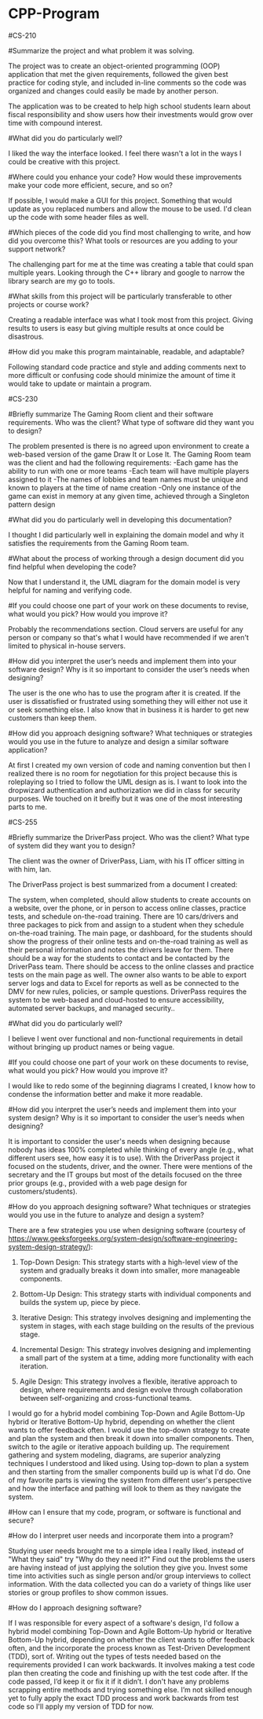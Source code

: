 # CPP-Program

#CS-210

#Summarize the project and what problem it was solving.

  The project was to create an object-oriented programming (OOP) application that met the given requirements, followed the given best practice for coding style, and included in-line comments so the code was organized and changes could easily be made by another person.

  The application was to be created to help high school students learn about fiscal responsibility and show users how their investments would grow over time with compound interest.

#What did you do particularly well?

  I liked the way the interface looked. I feel there wasn't a lot in the ways I could be creative with this project.

#Where could you enhance your code? How would these improvements make your code more efficient, secure, and so on?

  If possible, I would make a GUI for this project. Something that would update as you replaced numbers and allow the mouse to be used. I'd clean up the code with some header files as well.


#Which pieces of the code did you find most challenging to write, and how did you overcome this? What tools or resources are you adding to your support network?

  The challenging part for me at the time was creating a table that could span multiple years. Looking through the C++ library and google to narrow the library search are my go to tools.


#What skills from this project will be particularly transferable to other projects or course work?

  Creating a readable interface was what I took most from this project. Giving results to users is easy but giving multiple results at once could be disastrous.


#How did you make this program maintainable, readable, and adaptable?

  Following standard code practice and style and adding comments next to more difficult or confusing code should minimize the amount of time it would take to update or maintain a program.

#CS-230

#Briefly summarize The Gaming Room client and their software requirements. Who was the client? What type of software did they want you to design?

  The problem presented is there is no agreed upon environment to create a web-based version of the game Draw It or Lose It. The Gaming Room team was the client and had the following requirements:
    -Each game has the ability to run with one or more teams
    -Each team will have multiple players assigned to it
    -The names of lobbies and team names must be unique and known to players at the time of name creation
    -Only one instance of the game can exist in memory at any given time, achieved through a Singleton pattern design

#What did you do particularly well in developing this documentation?

  I thought I did particularly well in explaining the domain model and why it satisfies the requirements from the Gaming Room team.

#What about the process of working through a design document did you find helpful when developing the code?

  Now that I understand it, the UML diagram for the domain model is very helpful for naming and verifying code.

#If you could choose one part of your work on these documents to revise, what would you pick? How would you improve it?
  
  Probably the recommendations section. Cloud servers are useful for any person or company so that's what I would have recommended if we aren't limited to physical in-house servers.

#How did you interpret the user’s needs and implement them into your software design? Why is it so important to consider the user’s needs when designing?

  The user is the one who has to use the program after it is created. If the user is dissatisfied or frustrated using something they will either not use it or seek something else. I also know that in business it is harder to get new customers than keep them.

#How did you approach designing software? What techniques or strategies would you use in the future to analyze and design a similar software application?

  At first I created my own version of code and naming convention but then I realized there is no room for negotiation for this project because this is roleplaying so I tried to follow the UML design as is. I want to look into the dropwizard authentication and authorization we did in class for security purposes. We touched on it breifly but it was one of the most interesting parts to me.

#CS-255

#Briefly summarize the DriverPass project. Who was the client? What type of system did they want you to design?

  The client was the owner of DriverPass, Liam, with his IT officer sitting in with him, Ian.

  The DriverPass project is best summarized from a document I created:
  
  The system, when completed, should allow students to create accounts on a website, over the phone, or in person to access online classes, practice tests, and schedule on-the-road training. There are 10 cars/drivers and three packages to pick from and assign to a student when they schedule on-the-road training. The main page, or dashboard, for the students should show the progress of their online tests and on-the-road training as well as their personal information and notes the drivers leave for them. There should be a way for the students to contact and be contacted by the DriverPass team. There should be access to the online classes and practice tests on the main page as well.
  The owner also wants to be able to export server logs and data to Excel for reports as well as be connected to     the DMV for new rules, policies, or sample questions. 
  DriverPass requires the system to be web-based and cloud-hosted to ensure accessibility, automated server backups, and managed security..

  
#What did you do particularly well?

  I believe I went over functional and non-functional requirements in detail without bringing up product names or being vague.
  
#If you could choose one part of your work on these documents to revise, what would you pick? How would you improve it?

  I would like to redo some of the beginning diagrams I created, I know how to condense the information better and make it more readable.
  
#How did you interpret the user’s needs and implement them into your system design? Why is it so important to consider the user’s needs when designing?

  It is important to consider the user's needs when designing because nobody has ideas 100% completed while thinking of every angle (e.g., what different users see, how easy it is to use). With the DriverPass project it focused on the students, driver, and the owner. There were mentions of the secretary and the IT groups but most of the details focused on the three prior groups (e.g., provided with a web page design for customers/students). 
  
#How do you approach designing software? What techniques or strategies would you use in the future to analyze and design a system?

  There are a few strategies you use when designing software (courtesy of https://www.geeksforgeeks.org/system-design/software-engineering-system-design-strategy/):

  1. Top-Down Design: This strategy starts with a high-level view of the system and gradually breaks it down into       smaller, more manageable components.
  
  2. Bottom-Up Design: This strategy starts with individual components and builds the system up, piece by piece.
  
  3. Iterative Design: This strategy involves designing and implementing the system in stages, with each stage building on the results of the previous stage.
  
  4. Incremental Design: This strategy involves designing and implementing a small part of the system at a time, adding more functionality with each iteration.
    
  5. Agile Design: This strategy involves a flexible, iterative approach to design, where requirements and design evolve through collaboration between self-organizing and cross-functional teams.

  I would go for a hybrid model combining Top-Down and Agile Bottom-Up hybrid or Iterative Bottom-Up hybrid, depending on whether the client wants to offer feedback often. I would use the top-down strategy to create and plan the system and then break it down into smaller components. Then, switch to the agile or iterative appoach building up. 
  The requirement gathering and system modeling, diagrams, are superior analyzing techniques I understood and liked using. Using top-down to plan a system and then starting from the smaller components build up is what I'd do. One of my favorite parts is viewing the system from different user's perspective and how the interface and pathing will look to them as they navigate the system.

#How can I ensure that my code, program, or software is functional and secure?

  

#How do I interpret user needs and incorporate them into a program?

  Studying user needs brought me to a simple idea I really liked, instead of "What they said" try "Why do they need it?" Find out the problems the users are having instead of just applying the solution they give you. Invest some time into activities such as single person and/or group interviews to collect information. With the data collected you can do a variety of things like user stories or group profiles to show common issues. 

#How do I approach designing software?

  If I was responsible for every aspect of a software's design, I'd follow a hybrid model combining Top-Down and Agile Bottom-Up hybrid or Iterative Bottom-Up hybrid, depending on whether the client wants to offer feedback often, and the incorporate the process known as Test-Driven Development (TDD), sort of. Writing out the types of tests needed based on the requirements provided I can work backwards. It involves making a test code plan then creating the code and finishing up with the test code after. If the code passed, I’d keep it or fix it if it didn’t. I don't have any problems scrapping entire methods and trying something else. I’m not skilled enough yet to fully apply the exact TDD process and work backwards from test code so I'll apply my version of TDD for now.
